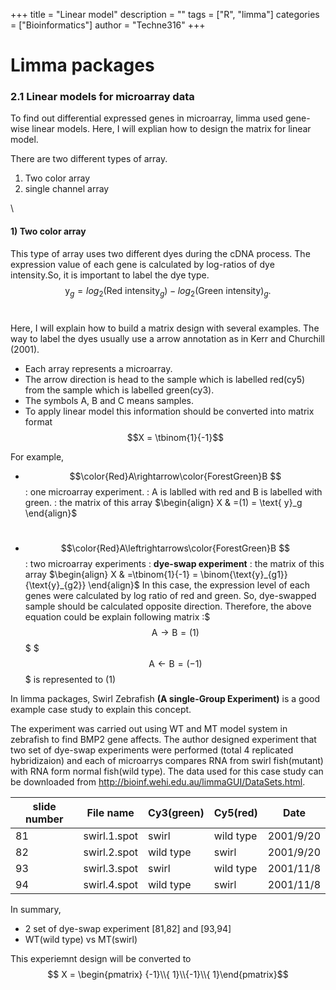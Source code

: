 +++
title = "Linear model"
description = ""
tags = ["R", "limma"]
categories = ["Bioinformatics"]
author = "Techne316"
+++

# Limma packages

### 2.1 **Linear models** for microarray data

To find out differential expressed genes in microarray, limma used gene-wise linear models. Here, I will explian how to design the matrix for linear model. 


There are two different types of array.  
1. Two color array  
2. single channel array 


\
#### 1) Two color array
This type of array uses two different dyes during the cDNA process. The expression value of each gene is calculated by log-ratios of dye intensity.So, it is important to label the dye type.
$$\text{y}_g = log_2(\text{Red intensity}_g)-log_2(\text{Green intensity})_g.$$ 
# 
Here, I will explain how to build a matrix design with several examples. The way to label the dyes usually use a arrow annotation as in Kerr and Churchill (2001). 
* Each array represents a microarray. 
* The arrow direction is head to the sample which is labelled red(cy5) from the sample which is labelled green(cy3).
* The symbols A, B and C means samples. 
* To apply linear model this information should be converted into matrix format
$$X = \tbinom{1}{-1}$$


For example, 

- $$\color{Red}A\rightarrow\color{ForestGreen}B $$
: one microarray experiment.
: A is lablled with red and B is labelled with green.
: the matrix of this array $\begin{align} X &  =(1) = \text{ y}_g \end{align}$ 

# 
- $$\color{Red}A\leftrightarrows\color{ForestGreen}B $$
: two microarray experiments
: **dye-swap experiment**
: the matrix of this array $\begin{align} X &  =\tbinom{1}{-1}  =  \binom{\text{y}_{g1}}{\text{y}_{g2}} \end{align}$ 
In this case, the expression level of each genes were calculated by log ratio of red and green. So, dye-swapped sample should be calculated opposite direction. 
Therefore, the above equation could be explain following matrix :$$$\text{A}\rightarrow\text{B} = (1)$$$ $$$\text{A}\leftarrow\text{B} = (-1)$$$ is represented to (1)

In limma packages, Swirl Zebrafish **(A single-Group Experiment)** is a good example case study to explain this concept.

The experiment was carried out using WT and MT model system in zebrafish to find BMP2 gene affects. The author designed experiment that two set of dye-swap experiments were performed (total 4 replicated hybridizaion) and each of microarrys compares RNA from swirl fish(mutant) with RNA form normal fish(wild type). The data used for this case study can be downloaded from http://bioinf.wehi.edu.au/limmaGUI/DataSets.html.  

|slide number|File name|Cy3(green)|Cy5(red)|Date|
|------------|---------|---|---|----|
|81|swirl.1.spot|swirl|wild type|2001/9/20|
|82|swirl.2.spot|wild type|swirl|2001/9/20|
|93|swirl.3.spot|swirl|wild type|2001/11/8|
|94|swirl.4.spot|wild type|swirl|2001/11/8|




In summary, 
* 2 set of dye-swap experiment [81,82] and [93,94]
* WT(wild type) vs MT(swirl)

This experiemnt design will be converted to
$$ X = \begin{pmatrix}
{-1}\\{ 1}\\{-1}\\{ 1}\end{pmatrix}$$
